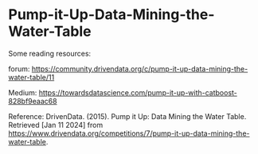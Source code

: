 # Pump-it-Up-Data-Mining-the-Water-Table

Some reading resources:

forum:
https://community.drivendata.org/c/pump-it-up-data-mining-the-water-table/11

Medium:
https://towardsdatascience.com/pump-it-up-with-catboost-828bf9eaac68

Reference:
DrivenData. (2015). Pump it Up: Data Mining the Water Table. Retrieved [Jan 11 2024] from https://www.drivendata.org/competitions/7/pump-it-up-data-mining-the-water-table.
